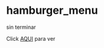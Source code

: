 ﻿# hamburger_menu

sin terminar

Click <a href="https://lmorillo96.github.io/hamburger_menu/">AQUI</a> para ver
